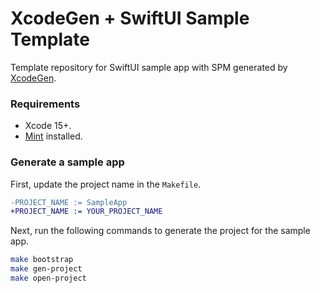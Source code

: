 # XcodeGen + SwiftUI Sample Template
Template repository for SwiftUI sample app with SPM generated by [XcodeGen](https://github.com/yonaskolb/XcodeGen).

### Requirements
- Xcode 15+.
- [Mint](https://github.com/yonaskolb/Mint#installing) installed.

### Generate a sample app

First, update the project name in the `Makefile`.

```diff
-PROJECT_NAME := SampleApp
+PROJECT_NAME := YOUR_PROJECT_NAME
```

Next, run the following commands to generate the project for the sample app.

```bash
make bootstrap
make gen-project
make open-project
```